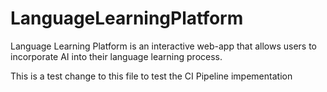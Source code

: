 # LanguageLearningPlatform
Language Learning Platform is an interactive web-app that allows users to incorporate AI into their language learning process.

This is a test change to this file to test the CI Pipeline impementation
